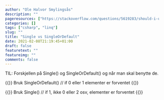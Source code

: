 ```yaml
---
author: "Ole Halvor Smylingsås"
description: ""
pageresources: ["https://stackoverflow.com/questions/5619283/should-i-use-single-or-singleordefault-if-there-is-a-chance-that-the-element"]
categories: []
tags: ["csharp", "linq"]     
slug: ""
title: "Single vs SingleOrDefault"
date: 2021-02-08T21:19:45+01:00
draft: false
featuretext: ""
featureimg: ""
comments: false
---
```


TIL: Forskjellen på Single() og SingleOrDefault() og når man skal benytte de.
<!--more-->
{{<highlight c>}}
    Bruk SingleOrDefault() // if 0 eller 1 elementer er forventet
{{</highlight>}}

{{<highlight c>}}
    Bruk Single() // if 1, ikke 0 eller 2 osv, elementer er forventet
{{</highlight>}}
